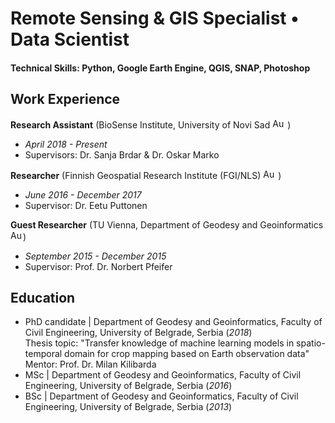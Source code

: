 # Remote Sensing & GIS Specialist • Data Scientist

#### Technical Skills: Python, Google Earth Engine, QGIS, SNAP, Photoshop

## Work Experience
**Research Assistant** (BioSense Institute, University of Novi Sad <img src="https://upload.wikimedia.org/wikipedia/commons/thumb/f/ff/Flag_of_Serbia.svg/255px-Flag_of_Serbia.svg.png" alt="Austrian Flag" width="20" height="16"> ) 
- _April 2018 - Present_
- Supervisors: Dr. Sanja Brdar & Dr. Oskar Marko

**Researcher** (Finnish Geospatial Research Institute (FGI/NLS) <img src="https://upload.wikimedia.org/wikipedia/commons/thumb/b/bc/Flag_of_Finland.svg/255px-Flag_of_Finland.svg.png" alt="Austrian Flag" width="20" height="16"> ) 
- _June 2016 - December 2017_
- Supervisor: Dr. Eetu Puttonen

**Guest Researcher** (TU Vienna, Department of Geodesy and Geoinformatics <img src="https://upload.wikimedia.org/wikipedia/commons/4/41/Flag_of_Austria.svg" alt="Austrian Flag" width="20" height="16">)
- _September 2015 - December 2015_
- Supervisor: Prof. Dr. Norbert Pfeifer

## Education
- PhD candidate | Department of Geodesy and Geoinformatics, Faculty of Civil Engineering, University of Belgrade, Serbia (_2018_)	
  Thesis topic: "Transfer knowledge of machine learning models in spatio-temporal domain for crop mapping based on Earth observation data"
  Mentor: Prof. Dr. Milan Kilibarda
- MSc | Department of Geodesy and Geoinformatics, Faculty of Civil Engineering, University of Belgrade, Serbia (_2016_)
- BSc | Department of Geodesy and Geoinformatics, Faculty of Civil Engineering, University of Belgrade, Serbia (_2013_)	

